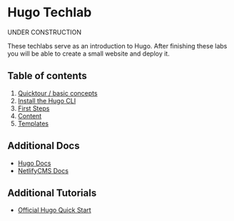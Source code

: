 # Hugo Techlab

UNDER CONSTRUCTION

These techlabs serve as an introduction to Hugo. After finishing these labs you will be able to create a small website and deploy it.

## Table of contents

1. [Quicktour / basic concepts](labs/01_quicktour.md)
1. [Install the Hugo CLI](labs/02_cli.md)
1. [First Steps](labs/03_first_steps.md)
1. [Content](labs/04_content.md)
1. [Templates](labs/05_templates.md)


## Additional Docs

* [Hugo Docs](https://gohugo.io/documentation/)
* [NetlifyCMS Docs](https://www.netlifycms.org/docs/intro/)

## Additional Tutorials

* [Official Hugo Quick Start](https://gohugo.io/getting-started/)
